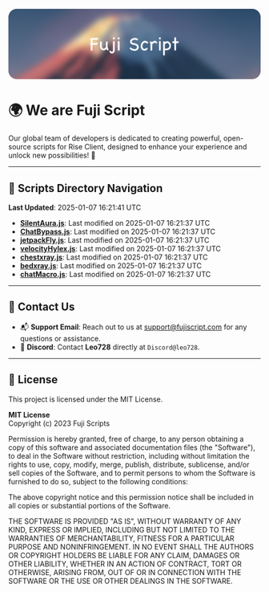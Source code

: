 ![Banner](.github/b.webp)

# 🌍 **We are Fuji Script**

Our global team of developers is dedicated to creating powerful, open-source scripts for Rise Client, designed to enhance your experience and unlock new possibilities! 🌟

---
<!-- SCRIPTS_NAVIGATION_START -->
## 📂 **Scripts Directory Navigation**

**Last Updated**: 2025-01-07 16:21:41 UTC

- **[SilentAura.js](scripts/SilentAura.js)**: Last modified on 2025-01-07 16:21:37 UTC
- **[ChatBypass.js](scripts/ChatBypass.js)**: Last modified on 2025-01-07 16:21:37 UTC
- **[jetpackFly.js](scripts/jetpackFly.js)**: Last modified on 2025-01-07 16:21:37 UTC
- **[velocityHylex.js](scripts/velocityHylex.js)**: Last modified on 2025-01-07 16:21:37 UTC
- **[chestxray.js](scripts/chestxray.js)**: Last modified on 2025-01-07 16:21:37 UTC
- **[bedxray.js](scripts/bedxray.js)**: Last modified on 2025-01-07 16:21:37 UTC
- **[chatMacro.js](scripts/chatMacro.js)**: Last modified on 2025-01-07 16:21:37 UTC

<!-- SCRIPTS_NAVIGATION_END -->

---

## 💬 **Contact Us**  
- 📬 **Support Email**: Reach out to us at [support@fujiscript.com](mailto:support@fujiscript.com) for any questions or assistance.  
- 💬 **Discord**: Contact **Leo728** directly at `Discord@leo728`.

---

## 📜 **License**

This project is licensed under the MIT License.  

**MIT License**  
Copyright (c) 2023 Fuji Scripts  

Permission is hereby granted, free of charge, to any person obtaining a copy of this software and associated documentation files (the "Software"), to deal in the Software without restriction, including without limitation the rights to use, copy, modify, merge, publish, distribute, sublicense, and/or sell copies of the Software, and to permit persons to whom the Software is furnished to do so, subject to the following conditions:  

The above copyright notice and this permission notice shall be included in all copies or substantial portions of the Software.  

THE SOFTWARE IS PROVIDED "AS IS", WITHOUT WARRANTY OF ANY KIND, EXPRESS OR IMPLIED, INCLUDING BUT NOT LIMITED TO THE WARRANTIES OF MERCHANTABILITY, FITNESS FOR A PARTICULAR PURPOSE AND NONINFRINGEMENT. IN NO EVENT SHALL THE AUTHORS OR COPYRIGHT HOLDERS BE LIABLE FOR ANY CLAIM, DAMAGES OR OTHER LIABILITY, WHETHER IN AN ACTION OF CONTRACT, TORT OR OTHERWISE, ARISING FROM, OUT OF OR IN CONNECTION WITH THE SOFTWARE OR THE USE OR OTHER DEALINGS IN THE SOFTWARE.  
